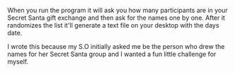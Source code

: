 When you run the program it will ask you how many participants are in your Secret Santa gift exchange and then ask for the names one by one. After it randomizes the list
it'll generate a text file on your desktop with the days date. 

I wrote this because my S.O initially asked me be the person who drew the names for her Secret Santa group and I wanted a fun little challenge for myself.
